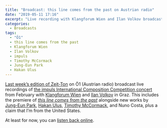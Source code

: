 ```yaml
---
title: "Broadcast: this line comes from the past on Austrian radio"
date: "2019-05-11 17:16"
excerpt: "Live recording with Klangforum Wien and Ilan Volkov broadcast on Zeit-Ton (Ö1)."
categories:
  - Broadcasts
tags:
  - "Ö1"
  - this line comes from the past
  - Klangforum Wien
  - Ilan Volkov
  - impuls
  - Timothy McCormack
  - Jung-Eun Park
  - Hakan Ulus
---
```

[Last week’s edition of Zeit-Ton](https://oe1.orf.at/player/20190506/552729) on Ö1 (Austrian radio) broadcast live recordings of [the impuls International Composition Competition concert](/2019/02/impuls-competition-klangforum/) from February with [Klangforum Wien](http://klangforum.at/) and [Ilan Volkov](https://soundcloud.com/ilanvolkov) in Graz. This includes the premiere of [_this line comes from the past_](/2018/12/this-line-comes-from-the-past/) alongside new works by [Jung-Eun Park](http://jung-eun-park.github.io/), [Hakan Ulus](http://www.hakanulus.de/), [Timothy McCormack](http://www.timothy-mccormack.com/), and Nuno Costa, plus a claim that I’m from the United States.

At least for now, you can [listen back online](https://oe1.orf.at/player/20190506/552729).
